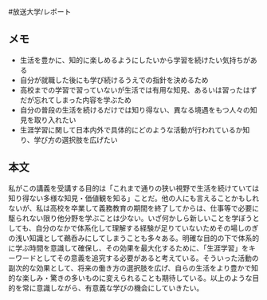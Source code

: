 #放送大学/レポート

## メモ

- 生活を豊かに、知的に楽しめるようにしたいから学習を続けたい気持ちがある
- 自分が就職した後にも学び続けるうえでの指針を決めるため
- 高校までの学習で習っていないが生活では有用な知見、あるいは習ったはずだが忘れてしまった内容を学ぶため
- 自分の普段の生活を続けるだけでは知り得ない、異なる境遇をもつ人々の知見を取り入れたい
- 生涯学習に関して日本内外で具体的にどのような活動が行われているか知り、学び方の選択肢を広げたい

## 本文

私がこの講義を受講する目的は「これまで通りの狭い視野で生活を続けていては知り得ない多様な知見・価値観を知る」ことだ。他の人にも言えることかもしれないが、私は高校を卒業して義務教育の期間を終了してからは、仕事等で必要に駆られない限り他分野を学ぶことは少ない。いざ何かしら新しいことを学ぼうとしても、自分のなかで体系化して理解する経験が足りていないためその場しのぎの浅い知識として鵜呑みにしてしまうことも多々ある。明確な目的の下で体系的に学ぶ時間を意識して確保し、その効果を最大化するために、「生涯学習」をキーワードとしてその意義を追究する必要があると考えている。そういった活動の副次的な効果として、将来の働き方の選択肢を広げ、自らの生活をより豊かで知的な楽しみ・驚きの多いものに変えられることも期待している。以上のような目的を常に意識しながら、有意義な学びの機会にしていきたい。